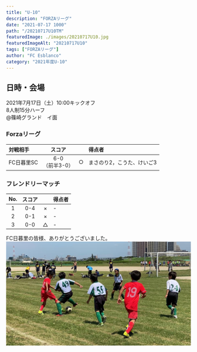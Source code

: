 ```yaml
---
title: "U-10"
description: "FORZAリーグ"
date: "2021-07-17 1000"
path: "/20210717U10TM"
featuredImage: ./images/20210717U10.jpg
featuredImageAlt: "20210717U10"
tags: ["FORZAリーグ"]
author: "FC Esblanco"
category: "2021年度U-10"
---
```


## 日時・会場

2021年7月17日（土）10:00キックオフ  
8人制15分ハーフ  
@篠崎グランド　イ面

### Forzaリーグ
| 対戦相手| スコア |   | 得点者  |
|:----|:------:|:-:|:--------|
| FC日暮里SC| 6-0<br>（前半3-0） | ○ |まさのり2，こうた、けいご3|

<script src="https://adm.shinobi.jp/s/f9835040bccb6582c56df68b8f5ecca7"></script>

### フレンドリーマッチ

| No.| スコア |   | 得点者  |
|:--:|:------:|:-:|:--------|
| 1  | 0-4 | × |- |
| 2  | 0-1 | × |- |
| 3  | 0-0 | △ |- |
  
FC日暮里の皆様、ありがとうございました。
![20210717U10b](./images/20210717U10b.jpg "Forza")
